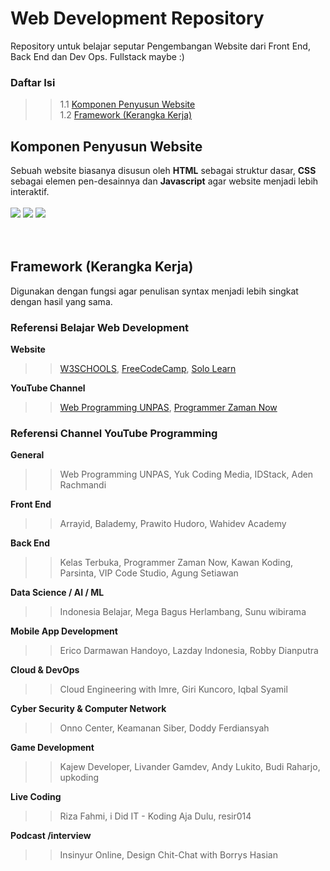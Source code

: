 # Web Development Repository
Repository untuk belajar seputar Pengembangan Website dari Front End, Back End dan Dev Ops. Fullstack maybe :)

### Daftar Isi
>> 1.1 <a href="#komponen-penyusun-website">Komponen Penyusun Website</a> <br>
>> 1.2 <a href="#framework-kerangka-kerja">Framework (Kerangka Kerja)</a>

## Komponen Penyusun Website
Sebuah website biasanya disusun oleh <b>HTML</b> sebagai struktur dasar, <b>CSS</b> sebagai elemen pen-desainnya dan <b>Javascript</b> agar website menjadi lebih interaktif. <br><br>
<img src="https://img.shields.io/badge/HTML-orange?style=for-the-badge&logo=html&logoColor=orange" /> <img src="https://img.shields.io/badge/CSS-skyblue?style=for-the-badge&logo=css&logoColor=skyblue" /> <img src="https://img.shields.io/badge/JAVASCRIPT-yellow?style=for-the-badge&logo=html&logoColor=yellow" />
<br><br><br>
## Framework (Kerangka Kerja)
Digunakan dengan fungsi agar penulisan syntax menjadi lebih singkat dengan hasil yang sama.

### Referensi Belajar Web Development <br>
<b>Website</b> <br>
>> <a href="https://w3schools.com" target="_blank">W3SCHOOLS</a>, <a href="https://freecodecamp.com" target="_blank">FreeCodeCamp</a>, <a href="https://sololearn.com" target="_blank">Solo Learn</a> <br>

<b>YouTube Channel</b> <br>
>> <a href="https://youtube.com/webprogrammingunpas">Web Programming UNPAS</a>, <a href="https://www.youtube.com/c/ProgrammerZamanNow">Programmer Zaman Now</a>

### Referensi Channel YouTube Programming
<b>General</b>
>> Web Programming UNPAS, Yuk Coding Media, IDStack, Aden Rachmandi

<b>Front End</b>
 >> Arrayid, Balademy, Prawito Hudoro, Wahidev Academy

<b>Back End</b>
>> Kelas Terbuka, Programmer Zaman Now, Kawan Koding, Parsinta, VIP Code Studio, Agung Setiawan

<b>Data Science / AI / ML</b>
>> Indonesia Belajar, Mega Bagus Herlambang, Sunu wibirama

<b>Mobile App Development</b>
>> Erico Darmawan Handoyo, Lazday Indonesia, Robby Dianputra

<b>Cloud & DevOps</b>
>> Cloud Engineering with Imre, Giri Kuncoro, Iqbal Syamil

<b>Cyber Security & Computer Network</b>
>> Onno Center, Keamanan Siber, Doddy Ferdiansyah

<b>Game Development</b>
>> Kajew Developer, Livander Gamdev, Andy Lukito, Budi Raharjo, upkoding

<b>Live Coding</b>
 >> Riza Fahmi, i Did IT - Koding Aja Dulu, resir014

<b>Podcast /interview</b>
>> Insinyur Online, Design Chit-Chat with Borrys Hasian
